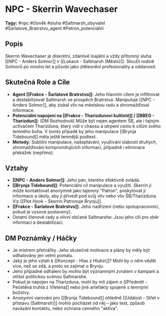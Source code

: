 # NPC - Skerrin Wavechaser

**Tagy:** #npc #člověk #sluha #Saltmarsh_obyvatel #Šarlatové_Bratrstvo_agent #Patron_potenciální

## Popis
Skerrin Wavechaser je diskrétní, zdánlivě loajální a vždy přítomný sluha [[NPC - Anders Solmor]] v [[Lokace - Saltmarsh (Město)]]. Sloužil rodině Solmorů po mnoho let a působí jako ztělesnění profesionality a oddanosti.

## Skutečná Role a Cíle
*   **Agent [[Frakce - Šarlatové Bratrstvo]]**: Jeho hlavním cílem je infiltrovat a destabilizovat Saltmarsh ve prospěch Bratrstva. Manipuluje [[NPC - Anders Solmor]], aby získal vliv na městskou radu a shromažďoval informace.
*   **Potenciální napojení na [[Frakce - Tharizdunovi kultisté]] / [[BBEG - Tharizdun]]**: (DM Rozhodnutí) Může být nejen agentem ŠB, ale i tajným uctívačem Tharizduna, který vidí v chaosu a utrpení cestu k cílům svého temného boha. V tomto případě by jeho manipulace [[Brynja Tidebound]] měla ještě temnější podtext.
*   **Metody:** Subtilní manipulace, našeptávání, využívání slabostí druhých, shromažďování kompromitujících informací, případně i eliminace překážek (nepřímo).

## Vztahy
*   **[[NPC - Anders Solmor]]**: Jeho pán, kterého efektivně ovládá.
*   **[[Brynja Tidebound]]**: Potenciální cíl manipulace a využití. Skerrin ji může kontaktovat anonymně jako tajemný "Patron", poskytovat jí informace a úkoly, aby ji přivedl pod svůj vliv nebo vliv ŠB/Tharizduna. Viz [[Plot Hook - Skerrin Patronuje Brynju]].
*   **[[Frakce - Šarlatové Bratrstvo]]**: Jeho nadřízení (nebo spolupracovníci, pokud je vysoce postavený).
*   Ostatní členové rady a vlivní občané Saltmarshe: Jsou jeho cíli pro sběr informací a destabilizaci.

## DM Poznámky / Háčky
*   Je mistrem přetvářky. Jeho skutečné motivace a plány by měly být odhalovány jen velmi pomalu.
*   Jaký je jeho vztah k [[Koncept - Hlas z Hlubin]]? Mohl by o něm vědět více, než se zdá, a proto se zajímat o Brynju.
*   Jeho případné odhalení by mohlo být významným zvratem v kampani a otřást politickou scénou Saltmarshe.
*   Pokud je napojen na Tharizduna, mohl by mít zájem o [[Předmět - Pečetěná truhla z Vřetena]] nebo jiné artefakty spojené s temnými božstvy.
*   Anonymní varování pro [[Brynja Tidebound]] ohledně [[Událost - Střet v přístavu (Saltmarsh)]] mohlo pocházet od něj – jako test, způsob navázání kontaktu, nebo ochrana cenného "aktiva".